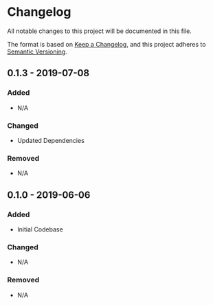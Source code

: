 # Changelog
All notable changes to this project will be documented in this file.

The format is based on [Keep a Changelog](https://keepachangelog.com/en/1.0.0/),
and this project adheres to [Semantic Versioning](https://semver.org/spec/v2.0.0.html).

## 0.1.3 - 2019-07-08

### Added
 - N/A

### Changed
 - Updated Dependencies

### Removed
 - N/A

## 0.1.0 - 2019-06-06

### Added
 - Initial Codebase

### Changed
 - N/A

### Removed
 - N/A
